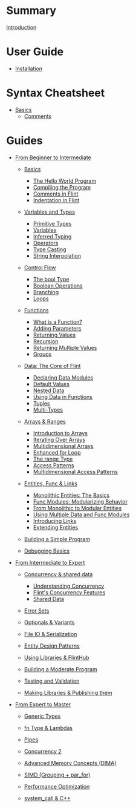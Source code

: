 # Summary

[Introduction](./introduction.md)

# User Guide

- [Installation](./user_guide/installation.md)

# Syntax Cheatsheet

- [Basics]()
  - [Comments]()

# Guides

- [From Beginner to Intermediate](./beginners_guide.md)

  - [Basics](./beginners_guide/1_basics.md)

    - [The Hello World Program](./beginners_guide/1_basics/1_program.md)
    - [Compiling the Program](./beginners_guide/1_basics/2_compiling.md)
    - [Comments in Flint](./beginners_guide/1_basics/3_comments.md)
    - [Indentation in Flint](./beginners_guide/1_basics/4_indentation.md)

  - [Variables and Types](./beginners_guide/2_variables_and_types.md)

    - [Primitive Types](./beginners_guide/2_variables_and_types/1_primitive_types.md)
    - [Variables](./beginners_guide/2_variables_and_types/2_variables.md)
    - [Inferred Typing](./beginners_guide/2_variables_and_types/3_inferred_typing.md)
    - [Operators](./beginners_guide/2_variables_and_types/4_operators.md)
    - [Type Casting](./beginners_guide/2_variables_and_types/5_typecasting.md)
    - [String Interpolation](./beginners_guide/2_variables_and_types/6_string_interpolation.md)

  - [Control Flow](./beginners_guide/3_control_flow.md)

    - [The bool Type](./beginners_guide/3_control_flow/1_the_bool_type.md)
    - [Boolean Operations](./beginners_guide/3_control_flow/2_boolean_operations.md)
    - [Branching](./beginners_guide/3_control_flow/3_branching.md)
    - [Loops](./beginners_guide/3_control_flow/4_loops.md)

  - [Functions](./beginners_guide/4_functions.md)

    - [What is a Function?](./beginners_guide/4_functions/1_what_is_a_function.md)
    - [Adding Parameters](./beginners_guide/4_functions/2_adding_parameters.md)
    - [Returning Values](./beginners_guide/4_functions/3_returning_values.md)
    - [Recursion](./beginners_guide/4_functions/4_recursion.md)
    - [Returning Multiple Values](./beginners_guide/4_functions/5_returning_multiple_values.md)
    - [Groups](./beginners_guide/4_functions/6_groups.md)

  - [Data: The Core of Flint](./beginners_guide/5_data.md)

    - [Declaring Data Modules](./beginners_guide/5_data/1_declaring_data_modules.md)
    - [Default Values](./beginners_guide/5_data/2_default_values.md)
    - [Nested Data](./beginners_guide/5_data/3_nested_data.md)
    - [Using Data in Functions](./beginners_guide/5_data/4_using_data_in_functions.md)
    - [Tuples](./beginners_guide/5_data/5_tuples.md)
    - [Multi-Types](./beginners_guide/5_data/6_multi_types.md)

  - [Arrays & Ranges](./beginners_guide/6_arrays.md)

    - [Introduction to Arrays](./beginners_guide/6_arrays/1_introduction.md)
    - [Iterating Over Arrays](./beginners_guide/6_arrays/2_iterating_over_arrays.md)
    - [Multidimensional Arrays](./beginners_guide/6_arrays/3_multidimensional_arrays.md)
    - [Enhanced for Loop](./beginners_guide/6_arrays/4_enhanced_for_loop.md)
    - [The range Type](./beginners_guide/6_arrays/5_the_range_type.md)
    - [Access Patterns](./beginners_guide/6_arrays/6_access_patterns.md)
    - [Multidimensional Access Patterns](./beginners_guide/6_arrays/7_multidimensional_access_patterns.md)

  - [Entities, Func & Links](./beginners_guide/7_entities.md)

    - [Monolithic Entities: The Basics](./beginners_guide/7_entities/1_monolithic_entities.md)
    - [Func Modules: Modularizing Behavior](./beginners_guide/7_entities/2_func_modules.md)
    - [From Monolithic to Modular Entities](./beginners_guide/7_entities/3_from_monolithic_to_modular.md)
    - [Using Multiple Data and Func Modules](./beginners_guide/7_entities/4_using_multiple_data_and_func.md)
    - [Introducing Links](./beginners_guide/7_entities/5_introducing_links.md)
    - [Extending Entities](./beginners_guide/7_entities/6_extending_entities.md)

  - [Building a Simple Program]()

  - [Debugging Basics]()

- [From Intermediate to Expert]()

  - [Concurrency & shared data](./intermediates_guide/11_concurrency.md)

    - [Understanding Concurrency](./intermediates_guide/11_concurrency/1_understanding_concurrency.md)
    - [Flint's Concurrency Features](./intermediates_guide/11_concurrency/2_flints_concurrency_features.md)
    - [Shared Data](./intermediates_guide/11_concurrency/3_shared_data.md)

  - [Error Sets]()

  - [Optionals & Variants]()

  - [File IO & Serialization]()

  - [Entity Design Patterns]()

  - [Using Libraries & FlintHub]()

  - [Building a Moderate Program]()

  - [Testing and Validation]()

  - [Making Libraries & Publishing them]()

- [From Expert to Master]()

  - [Generic Types]()

  - [fn Type & Lambdas]()

  - [Pipes]()

  - [Concurrency 2]()

  - [Advanced Memory Concepts (DIMA)]()

  - [SIMD (Grouping + par_for)]()

  - [Performance Optimization]()

  - [system_call & C++]()
